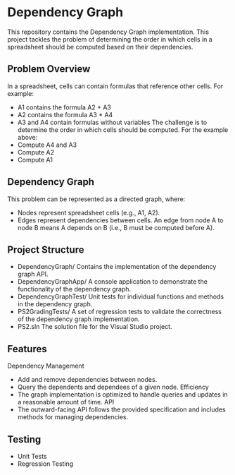 # Dependency Graph
This repository contains the Dependency Graph implementation. This project tackles the problem of determining the order in which cells in a spreadsheet should be computed based on their dependencies.

## Problem Overview
In a spreadsheet, cells can contain formulas that reference other cells. For example:
* A1 contains the formula A2 + A3
* A2 contains the formula A3 * A4
* A3 and A4 contain formulas without variables
The challenge is to determine the order in which cells should be computed. For the example above:
* Compute A4 and A3
* Compute A2
* Compute A1
## Dependency Graph
This problem can be represented as a directed graph, where:
* Nodes represent spreadsheet cells (e.g., A1, A2).
* Edges represent dependencies between cells. An edge from node A to node B means A depends on B (i.e., B must be computed before A).

## Project Structure
* DependencyGraph/
  Contains the implementation of the dependency graph API.
* DependencyGraphApp/
  A console application to demonstrate the functionality of the dependency graph.
* DependencyGraphTest/
  Unit tests for individual functions and methods in the dependency graph.
* PS2GradingTests/
  A set of regression tests to validate the correctness of the dependency graph implementation.
* PS2.sln
  The solution file for the Visual Studio project.

## Features
Dependency Management
* Add and remove dependencies between nodes.
* Query the dependents and dependees of a given node.
Efficiency
* The graph implementation is optimized to handle queries and updates in a reasonable amount of time.
API
* The outward-facing API follows the provided specification and includes methods for managing dependencies.

## Testing
* Unit Tests
* Regression Testing
